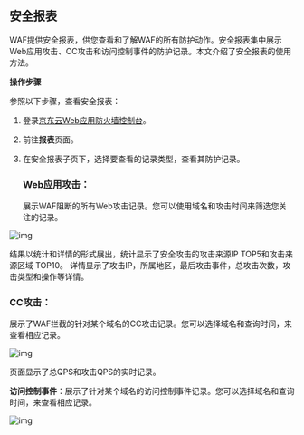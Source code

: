 ## **安全报表**

WAF提供安全报表，供您查看和了解WAF的所有防护动作。安全报表集中展示Web应用攻击、CC攻击和访问控制事件的防护记录。本文介绍了安全报表的使用方法。

**操作步骤**

参照以下步骤，查看安全报表：

1. 登录[京东云Web应用防火墙控制台](https://cloudwaf-console.jdcloud.com)。

2. 前往**报表**页面。

3. 在安全报表子页下，选择要查看的记录类型，查看其防护记录。

   ### **Web应用攻击**：

   展示WAF阻断的所有Web攻击记录。您可以使用域名和攻击时间来筛选您关注的记录。

![img](https://github.com/jdcloudcom/cn/blob/edit/waf-img/%E5%AE%89%E5%85%A8%E6%8A%A5%E8%A1%A8-1.png)

结果以统计和详情的形式展出，统计显示了安全攻击的攻击来源IP TOP5和攻击来源区域 TOP10。 详情显示了攻击IP，所属地区，最后攻击事件，总攻击次数，攻击类型和操作等详情。

###     **CC攻击**：

展示了WAF拦截的针对某个域名的CC攻击记录。您可以选择域名和查询时间，来查看相应记录。

![img](https://github.com/jdcloudcom/cn/blob/edit/waf-img/%E5%AE%89%E5%85%A8%E6%8A%A5%E8%A1%A8-1.png)

页面显示了总QPS和攻击QPS的实时记录。

**访问控制事件**：展示了针对某个域名的访问控制事件记录。您可以选择域名和查询时间，来查看相应记录。

![img](https://github.com/jdcloudcom/cn/blob/edit/waf-img/%E5%AE%89%E5%85%A8%E6%8A%A5%E8%A1%A8-1.png)


 
